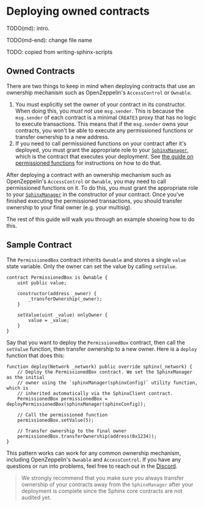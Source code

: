 # Deploying owned contracts

TODO(md): intro.

TODO(md-end): change file name

TODO: copied from writing-sphinx-scripts

## Owned Contracts

There are two things to keep in mind when deploying contracts that use an ownership mechanism such as OpenZeppelin's `AccessControl` or `Ownable`.

1. You must explicitly set the owner of your contract in its constructor. When doing this, you *must not* use `msg.sender`. This is because the `msg.sender` of each contract is a minimal `CREATE3` proxy that has no logic to execute transactions. This means that if the `msg.sender` owns your contracts, you won't be able to execute any permissioned functions or transfer ownership to a new address.
2. If you need to call permissioned functions on your contract after it's deployed, you must grant the appropriate role to your [`SphinxManager`](https://github.com/sphinx-labs/sphinx/blob/develop/docs/sphinx-manager.md), which is the contract that executes your deployment. See [the guide on permissioned functions](https://github.com/sphinx-labs/sphinx/blob/develop/docs/permissioned-functions.md) for instructions on how to do that.


After deploying a contract with an ownership mechanism such as OpenZeppelin's `AccessControl` or `Ownable`, you may need to call permissioned functions on it. To do this, you must grant the appropriate role to your [`SphinxManager`](https://github.com/sphinx-labs/sphinx/blob/develop/docs/sphinx-manager.md) in the constructor of your contract. Once you've finished executing the permissioned transactions, you should transfer ownership to your final owner (e.g. your multisig).

The rest of this guide will walk you through an example showing how to do this.

## Sample Contract
The `PermissionedBox` contract inherits `Ownable` and stores a single `value` state variable. Only the owner can set the value by calling `setValue`.

```
contract PermissionedBox is Ownable {
    uint public value;

    constructor(address _owner) {
        _transferOwnership(_owner);
    }

    setValue(uint _value) onlyOwner {
        value = _value;
    }
}
```

Say that you want to deploy the `PermissionedBox` contract, then call the `setValue` function, then transfer ownership to a new owner. Here is a `deploy` function that does this:

```
function deploy(Network _network) public override sphinx(_network) {
    // Deploy the PermissionedBox contract. We set the SphinxManager as the initial
    // owner using the `sphinxManager(sphinxConfig)` utility function, which is
    // inherited automatically via the SphinxClient contract.
    PermissionedBox permissionedBox = deployPermissionedBox(sphinxManager(sphinxConfig));

    // Call the permissioned function
    permissionedBox.setValue(5);

    // Transfer ownership to the final owner
    permissionedBox.transferOwnership(address(0x1234));
}
```

This pattern works can work for any common ownership mechanism, including OpenZeppelin's `Ownable` and `AccessControl`. If you have any questions or run into problems, feel free to reach out in the [Discord](https://discord.gg/7Gc3DK33Np).

> We strongly recommend that you make sure you always transfer ownership of your contracts away from the `SphinxManager` after your deployment is complete since the Sphinx core contracts are not audited yet.
